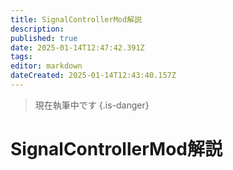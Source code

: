 ```yaml
---
title: SignalControllerMod解説
description: 
published: true
date: 2025-01-14T12:47:42.391Z
tags: 
editor: markdown
dateCreated: 2025-01-14T12:43:40.157Z
---
```


> 現在執筆中です
{.is-danger}

# SignalControllerMod解説